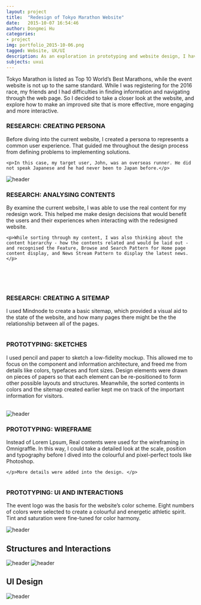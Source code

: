 ```yaml
---
layout: project
title:  "Redesign of Tokyo Marathon Website"
date:   2015-10-07 16:54:46
author: Dongmei Hu
categories:
- project
img: portfolio_2015-10-06.png
tagged: Website, UX/UI
description: As an exploration in prototyping and website design, I have been working on the redesign of the website for Tokyo Marathon. Thoroughly challenging thinking through the wireframing and prototyping but ultimately rewarding.
subjects: uxui
---
```


Tokyo Marathon is listed as Top 10 World’s Best Marathons, while the event website is not up to the same standard. While I was registering for the 2016 race, my friends and I had difficulties in finding information and navigating through the web page. So I decided to take a closer look at the website, and explore how to make an improved site that is more effective, more engaging and more interactive.

<div class = "heading-block">
	<h3> RESEARCH: CREATING PERSONA </h3>
</div>

<div class="topmargin-sm bottommargin">
	<p>Before diving into the current website, I created a persona to represents a common user experience. That guided me throughout the design process from defining problems to implementing solutions. </p>

	<p>In this case, my target user, John, was an overseas runner. He did not speak Japanese and he had never been to Japan before.</p>
</div>

<img class="center-img topmargin bottommargin-lg" src="{{ site.baseurl }}/assets/img/project/2015-10-07/persona.jpg" alt="header" title="Persona">



<div class = "heading-block">
	<h3> RESEARCH: ANALYSING CONTENTS </h3>
</div>

<div class="topmargin-sm bottommargin">
	<p>By examine the current website, I was able to use the real content for my redesign work. This helped me make design decisions that would benefit the users and their experiences when interacting with the redesigned website.  </p>

	<p>While sorting through my content, I was also thinking about the content hierarchy - how the contents related and would be laid out - and recognised the Feature, Browse and Search Pattern for Home page content display, and News Stream Pattern to display the latest news. </p>
</div>

<div class="img_row">
		<img class="col-xs-12 col-sm-4 col-md-4" src="{{ site.baseurl }}/assets/img/project/2015-10-07/Step1.jpg" alt="" title="Listed All Contents"/>
		<img class="col-xs-12 col-sm-4 col-md-4" src="{{ site.baseurl }}/assets/img/project/2015-10-07/Step2.jpg" alt="" title="Listed All Contents"/>
		<img class="col-xs-12 col-sm-4 col-md-4" src="{{ site.baseurl }}/assets/img/project/2015-10-07/Step3.jpg" alt="" title="Listed All Contents"/>
</div>


<div class="row bottommargin">
	<div class="img_row">
		<img class="col-xs-12 col-sm-4 col-md-4" src="{{ site.baseurl }}/assets/img/project/2015-10-07/Sorting1.jpg" alt="" title="Listed All Contents"/>
		<img class="col-xs-12 col-sm-4 col-md-4" src="{{ site.baseurl }}/assets/img/project/2015-10-07/Sorting2.jpg" alt="" title="Listed All Contents"/>
		<img class="col-xs-12 col-sm-4 col-md-4" src="{{ site.baseurl }}/assets/img/project/2015-10-07/Sorting3.jpg" alt="" title="Listed All Contents"/>
	</div>
</div>
<br/>



<div class = "heading-block">
	<h3> RESEARCH: CREATING A SITEMAP  </h3>
</div>

<div class="topmargin-sm bottommargin">
	<p> I used Mindnode to create a basic sitemap, which provided a visual aid to the state of the website, and how many pages there might be the the relationship between all of the pages. </p>
</div>

<div class="img_row">
	<img class="col three" src="{{ site.baseurl }}/assets/img/project/2015-10-07/Sitemaps.jpg" alt="" title="Persona"/>
</div>


<div class = "heading-block">
	<h3> PROTOTYPING: SKETCHES  </h3>
</div>

<div class="topmargin-sm bottommargin">
	<p> I used pencil and paper to sketch a low-fidelity mockup. This allowed me to focus on the component and information architecture, and freed me from details like colors, typefaces and font sizes. Design elements were drawn on pieces of papers so that each element can be re-positioned to form other possible layouts and structures. Meanwhile, the sorted contents in colors and the sitemap created earlier kept me on track of the important information for visitors. </p>
</div>


<div class="row bottommargin">
	<div class="img_row">
		<img class="col-xs-12 col-sm-6 col-md-6" src="{{ site.baseurl }}/assets/img/project/2015-10-07/Layout0.jpg" alt="" title="Listed All Contents"/>
		<img class="col-xs-12 col-sm-3 col-md-3" src="{{ site.baseurl }}/assets/img/project/2015-10-07/Layout3.jpg" alt="" title="Listed All Contents"/>
		<img class="col-xs-12 col-sm-3 col-md-3" src="{{ site.baseurl }}/assets/img/project/2015-10-07/Layout5.jpg" alt="" title="Listed All Contents"/>
	</div>
</div>


<img class="center-img topmargin bottommargin-lg" src="{{ site.baseurl }}/assets/img/project/2015-10-07/Sketch-illustration2.jpg" alt="header" title="Sketches">


<div class = "heading-block">
	<h3> PROTOTYPING: WIREFRAME  </h3>
</div>

<div class="topmargin-sm bottommargin">
	<p> Instead of Lorem Lpsum, Real contents were used for the wireframing in Omnigraffle. In this way, I could take a detailed look at the scale, position and typography before I dived into the colourful and pixel-perfect tools like Photoshop.</p>

	</p>More details were added into the design. </p>
</div>


<div class="img_row">
	<img class="col three" src="{{ site.baseurl }}/assets/img/project/2015-10-07/Wireframing-illustration.jpg" alt="" title="Persona"/>
</div>



<div class = "heading-block">
	<h3> PROTOTYPING: UI AND INTERACTIONS </h3>
</div>

<div class="topmargin-sm bottommargin">
	<p>The event logo was the basis for the website’s color scheme. Eight numbers of colors were selected to create a colourful and energetic athletic spirit. Tint and saturation were fine-tuned for color harmony.</p>
</div>

<img class="center-img topmargin bottommargin-lg" src="{{ site.baseurl }}/assets/img/project/2015-10-07/Color-scheme.jpg" alt="header" title="Color Scheme">


<h2> Structures and Interactions </h2>
<img class="center-img topmargin bottommargin-lg" src="{{ site.baseurl }}/assets/img/project/2015-10-07/Navigation.jpg" alt="header" title="Navigation">
<img class="center-img topmargin bottommargin-lg" src="{{ site.baseurl }}/assets/img/project/2015-10-07/Dimmed-Block.jpg" alt="header" title="Dimmed block for interaction">



<h2> UI Design </h2>
<img class="center-img topmargin bottommargin-lg" src="{{ site.baseurl }}/assets/img/project/2015-10-07/UI-Design.jpg" alt="header" title="UI Design">

